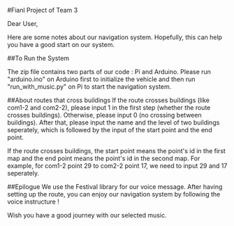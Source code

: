 #Fianl Project of Team 3

Dear User, 

Here are some notes about our navigation system. Hopefully, this can help you have a good start on our system.

##To Run the System 

The zip file contains two parts of our code : Pi and Arduino. Please run \"arduino.ino\" on Arduino first to initialize the vehicle and then run \"run\_with\_music.py\" on Pi to start the navigation system.


##About routes that cross buildings
If the route crosses buildings (like com1-2 and com2-2), please input 1 in the first step (whether the route crosses buildings). Otherwise, please input 0 (no crossing between buildings). After that, please input the name and the level of two buildings seperately, which is followed by the input of the start point and the end point.

If the route crosses buildings, the start point means the point's id in the first map and the end point means the point's id in the second map. For example, for com1-2 point 29 to com2-2 point 17, we need to input 29 and 17 seperately.

##Epilogue
We use the Festival library for our voice message. After having setting up the route, you can enjoy our navigation system by following the voice instructure !

Wish you have a good journey with our selected music.
